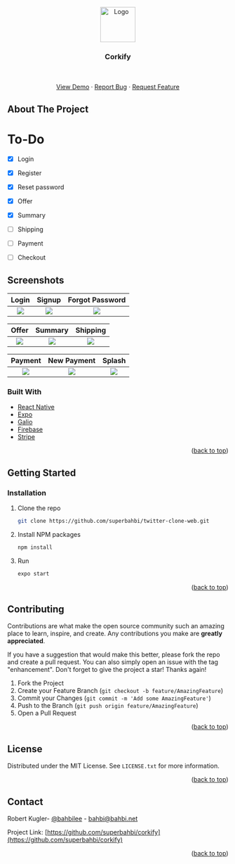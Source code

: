 <div id="top"></div>
<!--
*** Thanks for checking out the Best-README-Template. If you have a suggestion
*** that would make this better, please fork the repo and create a pull request
*** or simply open an issue with the tag "enhancement".
*** Don't forget to give the project a star!
*** Thanks again! Now go create something AMAZING! :D
-->



<!-- PROJECT SHIELDS -->
<!--
*** I'm using markdown "reference style" links for readability.
*** Reference links are enclosed in brackets [ ] instead of parentheses ( ).
*** See the bottom of this document for the declaration of the reference variables
*** for contributors-url, forks-url, etc. This is an optional, concise syntax you may use.
*** https://www.markdownguide.org/basic-syntax/#reference-style-links

[![Contributors][contributors-shield]][contributors-url]
[![Forks][forks-shield]][forks-url]
[![Stargazers][stars-shield]][stars-url]
[![Issues][issues-shield]][issues-url]
[![MIT License][license-shield]][license-url]
[![LinkedIn][linkedin-shield]][linkedin-url]
-->


<!-- PROJECT LOGO -->
<br />
<div align="center">
  <a href="https://github.com/superbahbi/twitter-clone-web">
    <img src="https://user-images.githubusercontent.com/1689092/180121653-5ba8bebb-38b1-4a0e-8fe0-a7d2caf258ba.png" alt="Logo" width="80" height="80">
  </a>


<h3 align="center">Corkify</h3>

  <p align="center">
    <br />
    <br />
    <a href="https://expo.dev/@superbahbi/Corkify">View Demo</a>
    ·
    <a href="https://github.com/superbahbi/corkify/issues">Report Bug</a>
    ·
    <a href="https://github.com/superbahbi/corkify/issues">Request Feature</a>
  </p>
</div>

<!-- ABOUT THE PROJECT -->
## About The Project
# To-Do
- [x] Login
- [x] Register
- [x] Reset password
- [x] Offer
- [x] Summary
- [ ] Shipping
- [ ] Payment
- [ ] Checkout


## Screenshots

Login              |  Signup                | Forgot Password               
:-------------------------:|:-------------------------:|:-------------------------:
![](https://user-images.githubusercontent.com/1689092/180124184-feb2e4c2-0836-4a87-ab03-8f807b7ce83c.PNG)|![](https://user-images.githubusercontent.com/1689092/180124234-a4834deb-8cb9-402f-b3d4-7aefba43d28a.PNG)|![](https://user-images.githubusercontent.com/1689092/180124277-486f0084-4ee3-47a4-97de-bbc03fe95b33.PNG)|

Offer                |  Summary                | Shipping             
:-------------------------:|:-------------------------:|:-------------------------:
![](https://user-images.githubusercontent.com/1689092/180124507-f9c11707-ba30-4397-a993-19448cbd342e.PNG)|![](https://user-images.githubusercontent.com/1689092/180124344-ef1209f0-7b2f-47f0-91fe-a5451f71540e.PNG)|![](https://user-images.githubusercontent.com/1689092/180124340-3341ab4a-f61c-43d9-a57d-e919cd09cceb.PNG)|
  
Payment               |  New Payment                | Splash             
:-------------------------:|:-------------------------:|:-------------------------:
![](https://user-images.githubusercontent.com/1689092/180124336-419498eb-8cd2-4ed7-a72a-45ca7ad217f7.PNG)|![](https://user-images.githubusercontent.com/1689092/180124346-99330119-b0a4-47e3-a33b-0f0f7d1b8824.PNG)|![](https://user-images.githubusercontent.com/1689092/180124342-02e83361-3b85-4fea-bb18-d7a2f0e831d4.PNG)|
  

### Built With

* [React Native](https://reactnative.dev/)
* [Expo](https://expo.dev/)
* [Galio](https://galio.io/)
* [Firebase](https://firebase.google.com/)
* [Stripe](https://stripe.com/)

<p align="right">(<a href="#top">back to top</a>)</p>

<!-- GETTING STARTED -->
## Getting Started

### Installation

1. Clone the repo
   ```sh
   git clone https://github.com/superbahbi/twitter-clone-web.git
   ```
2. Install NPM packages
   ```sh
   npm install
   ```
3. Run 
   ```sh
   expo start
   ```

<p align="right">(<a href="#top">back to top</a>)</p>


<!-- CONTRIBUTING -->
## Contributing

Contributions are what make the open source community such an amazing place to learn, inspire, and create. Any contributions you make are **greatly appreciated**.

If you have a suggestion that would make this better, please fork the repo and create a pull request. You can also simply open an issue with the tag "enhancement".
Don't forget to give the project a star! Thanks again!

1. Fork the Project
2. Create your Feature Branch (`git checkout -b feature/AmazingFeature`)
3. Commit your Changes (`git commit -m 'Add some AmazingFeature'`)
4. Push to the Branch (`git push origin feature/AmazingFeature`)
5. Open a Pull Request

<p align="right">(<a href="#top">back to top</a>)</p>



<!-- LICENSE -->
## License

Distributed under the MIT License. See `LICENSE.txt` for more information.

<p align="right">(<a href="#top">back to top</a>)</p>



<!-- CONTACT -->
## Contact

Robert Kugler- [@bahbilee](https://twitter.com/bahbilee) - bahbi@bahbi.net

Project Link: [https://github.com/superbahbi/corkify](https://github.com/superbahbi/corkify)

<p align="right">(<a href="#top">back to top</a>)</p>


<!-- MARKDOWN LINKS & IMAGES -->
<!-- https://www.markdownguide.org/basic-syntax/#reference-style-links -->
[contributors-shield]: https://img.shields.io/github/contributors/github_username/repo_name.svg?style=for-the-badge
[contributors-url]: https://github.com/github_username/repo_name/graphs/contributors
[forks-shield]: https://img.shields.io/github/forks/github_username/repo_name.svg?style=for-the-badge
[forks-url]: https://github.com/github_username/repo_name/network/members
[stars-shield]: https://img.shields.io/github/stars/github_username/repo_name.svg?style=for-the-badge
[stars-url]: https://github.com/github_username/repo_name/stargazers
[issues-shield]: https://img.shields.io/github/issues/github_username/repo_name.svg?style=for-the-badge
[issues-url]: https://github.com/github_username/repo_name/issues
[license-shield]: https://img.shields.io/github/license/github_username/repo_name.svg?style=for-the-badge
[license-url]: https://github.com/github_username/repo_name/blob/master/LICENSE.txt
[linkedin-shield]: https://img.shields.io/badge/-LinkedIn-black.svg?style=for-the-badge&logo=linkedin&colorB=555
[linkedin-url]: https://linkedin.com/in/linkedin_username
[product-screenshot]: images/screenshot.png
